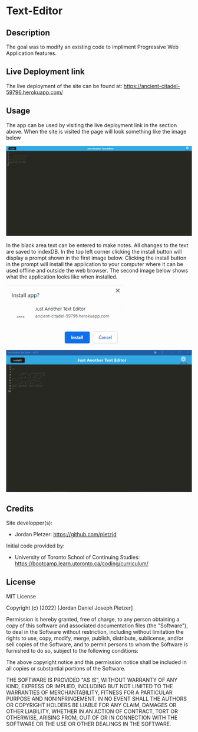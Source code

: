 # Text-Editor
## Description

The goal was to modify an existing code to impliment Progressive Web Application features.

## Live Deployment link

The live deployment of the site can be found at: https://ancient-citadel-59796.herokuapp.com/

## Usage

The app can be used by visiting the live deployment link in the section above. When the site is visited the page will look something like the image below

![Initial page](./assets/images/Initial-Page.png)

In the black area text can be entered to make notes. All changes to the text are saved to indexDB. In the top left corner clicking the install button will display a prompt shown in the first image below. Clicking the install button in the prompt will install the application to your computer where it can be used offline and outside the web browser. The second image below shows what the application looks like when installed.

![instal prompt](./assets/images/install-prompt.png)
![installed app](./assets/images/installed-app.png)


## Credits

Site developper(s):
- Jordan Pletzer: https://github.com/pletzjd

Initial code provided by:
- University of Toronto School of Continuing Studies: https://bootcamp.learn.utoronto.ca/coding/curriculum/

## License

MIT License

Copyright (c) [2022] [Jordan Daniel Joseph Pletzer]

Permission is hereby granted, free of charge, to any person obtaining a copy
of this software and associated documentation files (the "Software"), to deal
in the Software without restriction, including without limitation the rights
to use, copy, modify, merge, publish, distribute, sublicense, and/or sell
copies of the Software, and to permit persons to whom the Software is
furnished to do so, subject to the following conditions:

The above copyright notice and this permission notice shall be included in all
copies or substantial portions of the Software.

THE SOFTWARE IS PROVIDED "AS IS", WITHOUT WARRANTY OF ANY KIND, EXPRESS OR
IMPLIED, INCLUDING BUT NOT LIMITED TO THE WARRANTIES OF MERCHANTABILITY,
FITNESS FOR A PARTICULAR PURPOSE AND NONINFRINGEMENT. IN NO EVENT SHALL THE
AUTHORS OR COPYRIGHT HOLDERS BE LIABLE FOR ANY CLAIM, DAMAGES OR OTHER
LIABILITY, WHETHER IN AN ACTION OF CONTRACT, TORT OR OTHERWISE, ARISING FROM,
OUT OF OR IN CONNECTION WITH THE SOFTWARE OR THE USE OR OTHER DEALINGS IN THE
SOFTWARE.